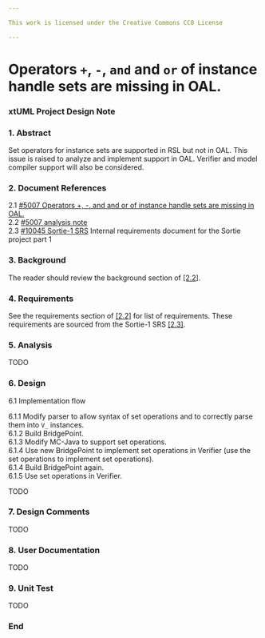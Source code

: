 ```yaml
---

This work is licensed under the Creative Commons CC0 License

---
```


# Operators `+`, `-`, `and` and `or` of instance handle sets are missing in OAL.
### xtUML Project Design Note

### 1. Abstract

Set operators for instance sets are supported in RSL but not in OAL. This issue
is raised to analyze and implement support in OAL. Verifier and model compiler
support will also be considered.

### 2. Document References

<a id="2.1"></a>2.1 [#5007 Operators +, -, and and or of instance handle sets are missing in OAL.](https://support.onefact.net/issues/5007)  
<a id="2.2"></a>2.2 [#5007 analysis note](5007_set_operations_ant.md)  
<a id="2.3"></a>2.3 [#10045 Sortie-1 SRS](https://docs.google.com/document/d/124tp5O8PvCHCDZUDLX173c0B8u4N9d7CXEF-X8Voszw/edit) Internal requirements document for the Sortie project part 1  

### 3. Background

The reader should review the background section of [[2.2]](#2.2).

### 4. Requirements

See the requirements section of [[2.2]](#2.2) for list of requirements. These
requirements are sourced from the Sortie-1 SRS [[2.3]](#2.3).

### 5. Analysis

TODO

### 6. Design

6.1 Implementation flow

6.1.1 Modify parser to allow syntax of set operations and to correctly parse
them into `V_` instances.  
6.1.2 Build BridgePoint.  
6.1.3 Modify MC-Java to support set operations.  
6.1.4 Use new BridgePoint to implement set operations in Verifier (use the set
operations to implement set operations).  
6.1.4 Build BridgePoint again.  
6.1.5 Use set operations in Verifier.  

TODO

### 7. Design Comments

TODO

### 8. User Documentation

TODO

### 9. Unit Test

TODO

### End
